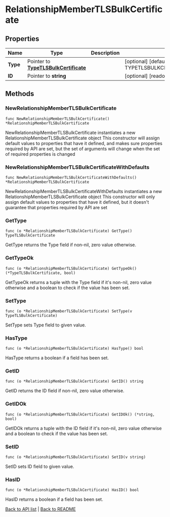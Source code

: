 # RelationshipMemberTLSBulkCertificate

## Properties

Name | Type | Description | Notes
------------ | ------------- | ------------- | -------------
**Type** | Pointer to [**TypeTLSBulkCertificate**](TypeTLSBulkCertificate.md) |  | [optional] [default to TYPETLSBULKCERTIFICATE_TLS_BULK_CERTIFICATE]
**ID** | Pointer to **string** |  | [optional] [readonly] 

## Methods

### NewRelationshipMemberTLSBulkCertificate

`func NewRelationshipMemberTLSBulkCertificate() *RelationshipMemberTLSBulkCertificate`

NewRelationshipMemberTLSBulkCertificate instantiates a new RelationshipMemberTLSBulkCertificate object
This constructor will assign default values to properties that have it defined,
and makes sure properties required by API are set, but the set of arguments
will change when the set of required properties is changed

### NewRelationshipMemberTLSBulkCertificateWithDefaults

`func NewRelationshipMemberTLSBulkCertificateWithDefaults() *RelationshipMemberTLSBulkCertificate`

NewRelationshipMemberTLSBulkCertificateWithDefaults instantiates a new RelationshipMemberTLSBulkCertificate object
This constructor will only assign default values to properties that have it defined,
but it doesn't guarantee that properties required by API are set

### GetType

`func (o *RelationshipMemberTLSBulkCertificate) GetType() TypeTLSBulkCertificate`

GetType returns the Type field if non-nil, zero value otherwise.

### GetTypeOk

`func (o *RelationshipMemberTLSBulkCertificate) GetTypeOk() (*TypeTLSBulkCertificate, bool)`

GetTypeOk returns a tuple with the Type field if it's non-nil, zero value otherwise
and a boolean to check if the value has been set.

### SetType

`func (o *RelationshipMemberTLSBulkCertificate) SetType(v TypeTLSBulkCertificate)`

SetType sets Type field to given value.

### HasType

`func (o *RelationshipMemberTLSBulkCertificate) HasType() bool`

HasType returns a boolean if a field has been set.

### GetID

`func (o *RelationshipMemberTLSBulkCertificate) GetID() string`

GetID returns the ID field if non-nil, zero value otherwise.

### GetIDOk

`func (o *RelationshipMemberTLSBulkCertificate) GetIDOk() (*string, bool)`

GetIDOk returns a tuple with the ID field if it's non-nil, zero value otherwise
and a boolean to check if the value has been set.

### SetID

`func (o *RelationshipMemberTLSBulkCertificate) SetID(v string)`

SetID sets ID field to given value.

### HasID

`func (o *RelationshipMemberTLSBulkCertificate) HasID() bool`

HasID returns a boolean if a field has been set.


[Back to API list](../README.md#documentation-for-api-endpoints) | [Back to README](../README.md)
